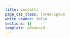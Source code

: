 ```yaml
---
title: contatti
page_css_class: lorem-ipsum
white_header: false
sections: []
template: advanced
---
```


